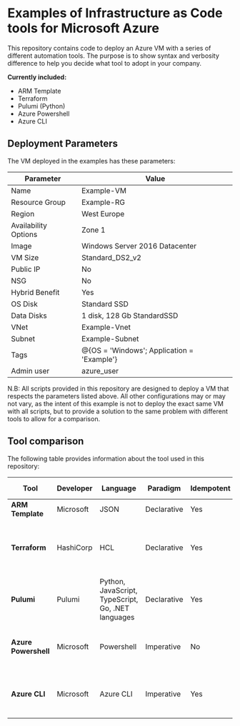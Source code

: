 # Examples of Infrastructure as Code tools for Microsoft Azure

This repository contains code to deploy an Azure VM with a series of different automation tools. The purpose is to show syntax and verbosity difference to help you decide what tool to adopt in your company.

**Currently included:**
- ARM Template
- Terraform
- Pulumi (Python)
- Azure Powershell
- Azure CLI

## Deployment Parameters
The VM deployed in the examples has these parameters:

Parameter | Value
--- | ---
Name | Example-VM
Resource Group | Example-RG
Region | West Europe
Availability Options | Zone 1
Image | Windows Server 2016 Datacenter
VM Size | Standard_DS2_v2
Public IP | No
NSG | No
Hybrid Benefit | Yes
OS Disk | Standard SSD
Data Disks | 1 disk, 128 Gb StandardSSD
VNet | Example-Vnet
Subnet | Example-Subnet
Tags | @{OS = 'Windows'; Application = 'Example'}
Admin user | azure_user

N.B: All scripts provided in this repository are designed to deploy a VM that respects the parameters listed above.
All other configurations may or may not vary, as the intent of this example is not to deploy the exact same VM with all scripts, but to provide a solution to the same problem with different tools to allow for a comparison.

## Tool comparison

The following table provides information about the tool used in this repository:

Tool | Developer | Language | Paradigm | Idempotent | Change Preview | Supported Platforms
---- | --------- | -------- | -------- | ---------- | -------------- | -------------------
**ARM Template** | Microsoft | JSON | Declarative | Yes | Yes (preview) | Platform independent
**Terraform** | HashiCorp | HCL | Declarative | Yes | Yes | Windows, MacOS, Linux, FreeBSD, OpenBSD, Solaris
**Pulumi** | Pulumi | Python, JavaScript, TypeScript, Go, .NET languages | Declarative | Yes | Yes | Windows, MacOS, Linux
**Azure Powershell** | Microsoft | Powershell | Imperative | No | No | Windows, MacOS, Linux, Web (Cloud shell)
**Azure CLI** | Microsoft | Azure CLI | Imperative | Yes | Yes (preview) | Windows, MacOS, Linux, Web (Cloud shell)

